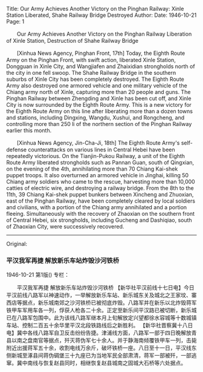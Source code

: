 Title: Our Army Achieves Another Victory on the Pinghan Railway: Xinle Station Liberated, Shahe Railway Bridge Destroyed
Author:
Date: 1946-10-21
Page: 1

　　Our Army Achieves Another Victory on the Pinghan Railway
	Liberation of Xinle Station, Destruction of Shahe Railway Bridge

　　[Xinhua News Agency, Pinghan Front, 17th] Today, the Eighth Route Army on the Pinghan Front, with swift action, liberated Xinle Station, Dongguan in Xinle City, and Wangjiafen and Zhaixidian strongholds north of the city in one fell swoop. The Shahe Railway Bridge in the southern suburbs of Xinle City has been completely destroyed. The Eighth Route Army also destroyed one armored vehicle and one military vehicle of the Chiang army north of Xinle, capturing more than 20 people and guns. The Pinghan Railway between Zhengding and Xinle has been cut off, and Xinle City is now surrounded by the Eighth Route Army. This is a new victory for the Eighth Route Army on this line after liberating more than a dozen towns and stations, including Dingxing, Wangdu, Xushui, and Rongcheng, and controlling more than 250 li of the northern section of the Pinghan Railway earlier this month.

　　[Xinhua News Agency, Jin-Cha-Ji, 18th] The Eighth Route Army's self-defense counterattacks on various lines in Central Hebei have been repeatedly victorious. On the Tianjin-Pukou Railway, a unit of the Eighth Route Army liberated strongholds such as Pannan Guan, south of Qingxian, on the evening of the 4th, annihilating more than 70 Chiang Kai-shek puppet troops. It also overturned an armored vehicle in Jinghai, killing 50 Chiang army soldiers who came to the rescue, harvesting more than 10,000 catties of electric wire, and destroying a railway bridge. From the 8th to the 11th, 39 Chiang Kai-shek puppet bunkers between Xincheng and Zhuoxian, east of the Pinghan Railway, have been completely cleared by local soldiers and civilians, with a portion of the Chiang army annihilated and a portion fleeing. Simultaneously with the recovery of Zhaoxian on the southern front of Central Hebei, six strongholds, including Gucheng and Dashiqiao, south of Zhaoxian City, were successively recovered.



<hr /> 

Original: 


### 平汉我军再捷  解放新乐车站炸毁沙河铁桥

1946-10-21
第1版()
专栏：

　　平汉我军再捷
    解放新乐车站炸毁沙河铁桥
    【新华社平汉前线十七日电】今日平汉前线八路军以神速动作，一举解放新乐车站、新乐城东关及城北之王家坟、寨西店等据点，新乐城南郊之沙河铁桥已被彻底炸毁。八路军并在新乐以北炸毁蒋军铁甲车军用车各一列，俘获人枪各二十余。正定至新乐间平汉路已被切断，新乐城已在八路军包围中。此为该线八路军继本月上旬解放定兴望都徐水容城等十数城镇车站、控制二百五十余华里平汉北段铁路线后之新胜利。
    【新华社晋察冀十八日电】冀中各线八路军自卫反击纷纷告捷。津浦线方面，八路军一部于四日晚解放青县以南之盘南官等据点，歼灭蒋伪军七十余人。并于静海南倾覆铁甲车一列，击毙附近出援蒋军五十余，收割电线万余斤，破坏铁桥一座。八日至十一日，平汉线东侧新城至涿县间蒋伪碉堡三十九座已为当地军民全部肃清，蒋军一部被歼，一部逃窜。冀中南线与恢复赵县同时，相继恢复赵县城南之固城大石桥等六处据点。
